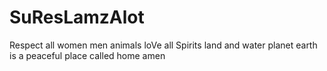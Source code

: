 # SuResLamzAlot
Respect all women men animals loVe all Spirits land and water planet earth is a peaceful place called home amen 
